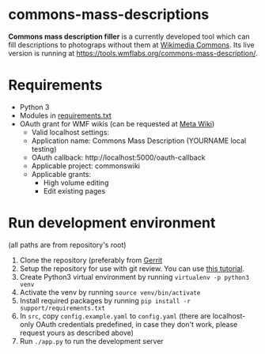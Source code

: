# commons-mass-descriptions

**Commons mass description filler** is a currently developed tool which can fill descriptions to photograps without them at [Wikimedia Commons](https://commons.wikimedia.org). Its live version is running at https://tools.wmflabs.org/commons-mass-description/. 

# Requirements

* Python 3
* Modules in [requirements.txt](https://github.com/wikimedia/labs-tools-commons-mass-description/blob/master/support/requirements.txt)
* OAuth grant for WMF wikis (can be requested at [Meta Wiki](https://meta.wikimedia.org/wiki/Special:OAuthConsumerRegistration/propose))
	* Valid localhost settings:
	* Application name: Commons Mass Description (YOURNAME local testing)
	* OAuth callback: http://localhost:5000/oauth-callback
	* Applicable project: commonswiki
	* Applicable grants:
		* High volume editing
		* Edit existing pages

# Run development environment
(all paths are from repository's root)

1. Clone the repository (preferably from [Gerrit](https://gerrit.wikimedia.org/r/admin/projects/labs/tools/commons-mass-description)
2. Setup the repository for use with git review. You can use [this tutorial](https://www.mediawiki.org/wiki/Gerrit/Tutorial).
3. Create Python3 virtual environment by running `virtualenv -p python3 venv`
4. Activate the venv by running `source venv/bin/activate`
5. Install required packages by running `pip install -r support/requirements.txt`
6. In `src`, copy `config.example.yaml` to `config.yaml` (there are localhost-only OAuth credentials predefined, in case they don't work, please request yours as described above)
7. Run `./app.py` to run the development server
